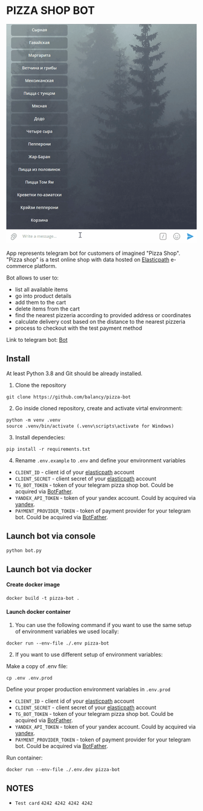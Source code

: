 # PIZZA SHOP BOT

![gif](pizza_bot.gif)

App represents telegram bot for customers of imagined "Pizza Shop". "Pizza shop" is a test online shop with data hosted on [Elasticpath](https://www.elasticpath.com/) e-commerce platform.

Bot allows to user to:
- list all available items
- go into product details
- add them to the cart
- delete items from the cart
- find the nearest pizzeria according to provided address or coordinates
- calculate delivery cost based on the distance to the nearest pizzeria
- process to checkout with the test payment method

Link to telegram bot: [Bot](https://t.me/devman_pizzza_bot)

## Install

At least Python 3.8 and Git should be already installed.

1. Clone the repository
```
git clone https://github.com/balancy/pizza-bot
```

2. Go inside cloned repository, create and activate virtal environment:
```console
python -m venv .venv
source .venv/bin/activate (.venv\scripts\activate for Windows)
```

3. Install dependecies:
```console
pip install -r requirements.txt
```

4. Rename `.env.example` to `.env` and define your environment variables

- `CLIENT_ID` - client id of your [elasticpath](https://www.elasticpath.com/) account
- `CLIENT_SECRET` - client secret of your [elasticpath](https://www.elasticpath.com/) account
- `TG_BOT_TOKEN` - token of your telegram pizza shop bot. Could be acquired via [BotFather](https://t.me/BotFather).
- `YANDEX_API_TOKEN` - token of your yandex account. Could by acquired via [yandex](https://developer.tech.yandex.ru/services/).
- `PAYMENT_PROVIDER_TOKEN` - token of payment provider for your telegram bot. Could be acquired via [BotFather](https://t.me/BotFather).

## Launch bot via console

```console
python bot.py
```

## Launch bot via docker

#### Create docker image

```console
docker build -t pizza-bot .
```

#### Launch docker container

1. You can use the following command if you want to use the same setup of environment variables we used locally:

```console
docker run --env-file ./.env pizza-bot
```

2. If you want to use different setup of environment variables:

Make a copy of .env file:

```console
cp .env .env.prod
```

Define your proper production environment variables in `.env.prod`

- `CLIENT_ID` - client id of your [elasticpath](https://www.elasticpath.com/) account
- `CLIENT_SECRET` - client secret of your [elasticpath](https://www.elasticpath.com/) account
- `TG_BOT_TOKEN` - token of your telegram pizza shop bot. Could be acquired via [BotFather](https://t.me/BotFather).
- `YANDEX_API_TOKEN` - token of your yandex account. Could by acquired via [yandex](https://developer.tech.yandex.ru/services/).
- `PAYMENT_PROVIDER_TOKEN` - token of payment provider for your telegram bot. Could be acquired via [BotFather](https://t.me/BotFather).

Run container:

```console
docker run --env-file ./.env.dev pizza-bot
```

## NOTES

- `Test card` `4242 4242 4242 4242`